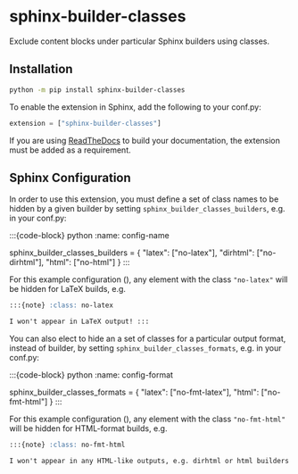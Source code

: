 # sphinx-builder-classes

Exclude content blocks under particular Sphinx builders using classes.

## Installation

```bash
python -m pip install sphinx-builder-classes
```

To enable the extension in Sphinx, add the following to your conf.py:

```python
extension = ["sphinx-builder-classes"]
```

If you are using [ReadTheDocs](https://readthedocs.org/) to build your
documentation, the extension must be added as a requirement.

## Sphinx Configuration

In order to use this extension, you must define a set of class names to be
hidden by a given builder by setting `sphinx_builder_classes_builders`, e.g. in
your conf.py:

:::{code-block} python :name: config-name

sphinx_builder_classes_builders = { "latex": ["no-latex"], "dirhtml":
["no-dirhtml"], "html": ["no-html"] } :::

For this example configuration ([](#config-name)), any element with the class
`"no-latex"` will be hidden for LaTeX builds, e.g.

```markdown
:::{note} :class: no-latex

I won't appear in LaTeX output! :::
```

You can also elect to hide an a set of classes for a particular output format,
instead of builder, by setting `sphinx_builder_classes_formats`, e.g. in your
conf.py:

:::{code-block} python :name: config-format

sphinx_builder_classes_formats = { "latex": ["no-fmt-latex"], "html":
["no-fmt-html"] } :::

For this example configuration ([](#config-format)), any element with the class
`"no-fmt-html"` will be hidden for HTML-format builds, e.g.

```markdown
:::{note} :class: no-fmt-html

I won't appear in any HTML-like outputs, e.g. dirhtml or html builders! :::
```
